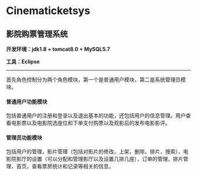# Cinematicketsys
## 影院购票管理系统

**开发环境：jdk1.8 + tomcat8.0 + MySQL5.7**

**工具：Eclipse**
****
首先角色控制分为两个角色模块，第一个是普通用户模块，第二是系统管理员模块。

#### 普通用户功能模块
包括普通用户的注册和登录以及退出基本的功能，还包括用户的信息管理。用户查看电影票以及电影院选座位和下单支付购票以及观影后的发布电影影评。

#### 管理员功能模块
包括用户的管理，影片管理（包括对影片的修改，上架，删除，排片，搜索），电影院影厅的设置（可以分配和管理影厅以及设置几排几座），订单的管理，排片管理，首页，查看票房统计和记录等相关的信息。
